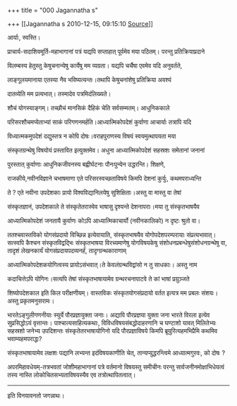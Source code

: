 +++
title = "000 Jagannatha s"

+++
[[Jagannatha s	2010-12-15, 09:15:10 [Source](https://groups.google.com/g/bvparishat/c/mln6zVWIvlc)]]



आर्याः, स्वस्ति।



प्राचार्य-सदाशिवमूर्ति-महाभागानां पत्रं यद्यपि सप्ताहात् पूर्वमेव मया पठितम्। परन्तु प्रतिक्रियाप्रदाने



विलम्बस्य हेतुस्तु केषुचनान्येषु कार्येषु मम व्यग्रता। यद्यपि चर्चैषा एवमेव यदि अनुवर्तते,



लाङ्गूलयमानाया एतस्या नैव भविष्यत्यन्तः।तथापि केषुचनांशेषु प्रतिक्रिया अवश्यं



दातव्येति मम प्रत्यभात्। तस्मादेव पत्रमिदंलिख्यते।



शौचं योगस्याङ्गम्। तच्छौचं मानसिकं दैहिकं चेति सर्वसम्मतम्। आधुनिककाले



परिसरशौचमप्येताभ्यां साकं परिगणनमर्हति।आध्यात्मिकोपदेशं कुर्वाणा आचार्याः तत्रापि यदि



विध्यात्मकमुपदेशं दद्युस्तत्र न कोपि दोषः।वराहपुराणस्य विषयं स्वयमुत्थापयता मया



संस्कृतग्रन्थेषु विषयोयं प्रस्तावित इत्युक्तमेव। अधुना आध्यात्मिकोपदेशं सहस्रशः समेतानां जनानां



पुरस्तात् कुर्वाणाः आधुनिकजीवनस्य बह्वीर्घटनाः पौनःपुन्येन उद्धरन्ति। शिक्षणे,



राजकीये,नवीनविज्ञाने चभाषमाणा एते परिसरस्वच्छताविषये किमपि देशनां कुर्युः, कथमपराध्यन्ति



ते ? एते नवीना उपदेशकाः प्रायो विश्वविद्यानिलयेषु सुशिक्षिताः।अस्तु वा मास्तु वा तेषां



संस्कृतज्ञानं, उपदेशकाले ते संस्कृतेतरास्वेव भाषासु दृश्यन्ते देशनापराः।मया तु संस्कृतभाषयैव



आध्यात्मिकोपदेशं जनतायै कुर्वाणः कोऽपि आध्यात्मिकाचार्यो (नवीनकालिको) न दृष्टः श्रुतो वा।

ततश्चवास्तविको योगसंप्रदायो विच्छिन्न इत्येवायाति, संस्कृतभाषयैव योगोपदेशपरम्परायाः संप्रत्यभावात्।सत्स्वपि कैश्चन संस्कृतविद्वद्भिः संस्कृतभाषया विरच्यमाणेषु योगविषयकेषु संशोधनप्रबन्धेषुसंशोधनग्रन्थेषु वा, तादृशं लेखनकार्यं योगसंप्रदायपदव्यनर्हं, तादृग्ग्रन्थकाराणाम्



आध्यात्मिकोपदेशकयोगित्वस्य प्रायोऽसंभवात्।ते केवलंग्रन्थविद्वांसो न तु साधकाः। अस्तु नाम



कदाचित्तेऽपि योगिनः।सत्यपि तेषां संस्कृतभाषायामेव ग्रन्थरचनापाटवे ते कां भाषां प्रयु़ञ्जते



शिष्योपदेशकाल इति किल परीक्षणीयम्। वास्तविकः संस्कृतयोगसंप्रदायो वर्तत इत्यत्र मम प्रबलः संशयः। अस्तु प्रकृतमनुसरामः।



भारतेऽङ्गुलीगणनीयाः स्युर्ये पौरप्रज्ञायुक्ता जनाः। अद्यापि पौरप्रज्ञया युक्ता जना भारते विरला इत्येव सुप्रसिद्धोऽयं वृत्तान्तः। पाश्चात्यसाहित्यकथाः, विविधविषयसंबद्धोदाहरणानि च घण्टाशो यावत् मिलितेभ्यः सहस्रशो जनेभ्य उपदिशन्तः संस्कृतेतरभाषायोगिनो यदि पौरप्रज्ञाविषये किमपि ब्रूयुरित्यहमभिप्रैमि कथमिव भवाम्यहमपराद्धः?



संस्कृतभाषायामेव लक्षशः पद्यानि लभ्यन्त इदंविषयकाणीति चेत्, तान्यप्युद्धरन्त्विमे आध्यात्मगुरवः, को दोषः ?



अपरमिहावधेयम्-तत्रभवतां जोशीमहाभागानां पत्रे वर्तमानो विषयस्तु समीचीनः परन्तु सार्वजनीनमोक्षाभिधेयत्वं तस्य नास्ति लोकोचितसभ्यताविषयस्यैव एव तत्रोत्थापितत्वात्।

****

इति विनयावनतो जगन्नाथः।







